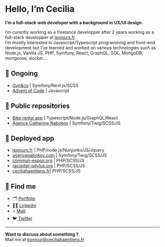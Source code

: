 # Hello, I’m Cecilia

**I’m a full-stack web developer with a background in UX/UI design.**

I’m curently working as a freelance developper after 2 years working as a full-stack developper at [lesjours.fr](https://lesjours.fr).<br>
I’m mostly interested in Javascript/Typescript programming and front-end development but I’ve learned and worked on various technologies such as Node.js, Vanilla JS, PHP, Symfony, React, GraphQL, SQL, MongoDB, mongoose, docker…

## 🔨 Ongoing

- [Gyn&co](https://github.com/gynandco-fr) | Symfony/Next.js/SCSS
- [Advent of Code](https://github.com/ceciliahaentjens/advent-of-code) | Javascript

## 🎈 Public repositories

- [Bike rental app](https://github.com/ceciliahaentjens/bike-rental) | Typescript/Node.js/GraphQL/React
- [Agence Catherine Nabokov](https://github.com/ceciliahaentjens/agence-nabokov) | Symfony/Twig/SCSS/JS

## 🚀 Deployed app

- [lesjours.fr](https://lesjours.fr) | PHP/node.js/Nunjunks/JS/Jquery
- [agencenabokov.com](https://agencenabokov.com/) | Symfony/Twig/SCSS/JS
- [commun-espoir.org](http://commun-espoir.org/) | PHP/SCSS/JS
- [raconter-odylus.org](https://raconter-odylus.org/) | PHP/SCSS/JS
- [ceciliahaentjens.fr](https://ceciliahentjens.fr/)| PHP/SCSS/JS

## 💌 Find me

- 🗂 [Portfolio](https://ceciliahaentjens.fr)
- 👩‍💻 [Linkedin](https://www.linkedin.com/in/cecilia-haentjens)
- ⭐️ [Malt](https://www.malt.fr/profile/ceciliahaentjens)
- 🐦 [Twitter](https://twitter.com/ceciliahntjens)

---

**Want to discuss about something ?**<br>
Mail me at [bonjour@ceciliahaentjens.fr](mailto:bonjour@ceciliahaentjens.fr)
